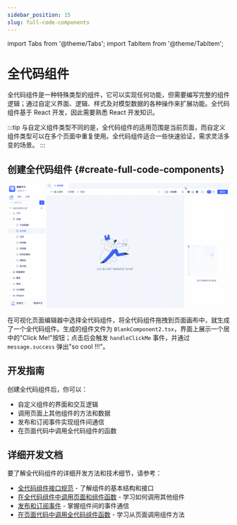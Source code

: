 ```yaml
---
sidebar_position: 15
slug: full-code-components
---
```


import Tabs from '@theme/Tabs';
import TabItem from '@theme/TabItem';

# 全代码组件

全代码组件是一种特殊类型的组件，它可以实现任何功能，但需要编写完整的组件逻辑；通过自定义界面、逻辑、样式及对模型数据的各种操作来扩展功能。全代码组件基于 React 开发，因此需要熟悉 React 开发知识。

:::tip
与自定义组件类型不同的是，全代码组件的适用范围是当前页面，而自定义组件类型可以在多个页面中重复使用。全代码组件适合一些快速验证，需求灵活多变的场景。
:::

## 创建全代码组件 {#create-full-code-components}

![全代码组件创建](./img/15/full-code-component-creation.gif)

在可视化页面编辑器中选择全代码组件，将全代码组件拖拽到页面画布中，就生成了一个全代码组件。生成的组件文件为 `BlankComponent2.tsx`，界面上展示一个居中的"Click Me!"按钮；点击后会触发 `handleClickMe` 事件，并通过 `message.success` 弹出"so cool !!!"。

## 开发指南

创建全代码组件后，你可以：

- 自定义组件的界面和交互逻辑
- 调用页面上其他组件的方法和数据
- 发布和订阅事件实现组件间通信
- 在页面代码中调用全代码组件的函数

## 详细开发文档

要了解全代码组件的详细开发方法和技术细节，请参考：

- [全代码组件接口规范](../fullcode-ui-components-in-pages/ui-component-interface-specifications) - 了解组件的基本结构和接口
- [在全代码组件中调用页面和组件函数](../fullcode-ui-components-in-pages/calling-page-and-component-functions-in-fullcode-components) - 学习如何调用其他组件
- [发布和订阅事件](../fullcode-ui-components-in-pages/emitting-events) - 掌握组件间的事件通信
- [在页面代码中调用全代码组件函数](../fullcode-ui-components-in-pages/calling-fullcode-component-functions-in-page-code) - 学习从页面调用组件方法
